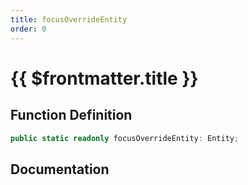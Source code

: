 ```yaml
---
title: focusOverrideEntity
order: 0
---
```


# {{ $frontmatter.title }}

## Function Definition

```ts
public static readonly focusOverrideEntity: Entity;
```

## Documentation

<!--@include: ./parts/focusOverrideEntity.md-->

